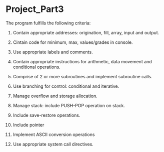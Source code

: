 # Project_Part3
The program fulfills the following criteria:
1. Contain appropriate addresses: origination, fill, array, input and output. 
2. Cintain code for minimum, max, values/grades in console. 
3. Use appropriate labels and comments. 
4. Contain appropriate instructions for arithmetic, data movement and conditional operations. 

5. Comprise of 2 or more subroutines and implement subroutine calls. 
6. Use branching for control: conditional and iterative. 
7. Manage overflow and storage allocation. 
8. Manage stack: include PUSH-POP operation on stack. 
9. Include save-restore operations. 
10. Include pointer 
11. Implement ASCII conversion operations 
12. Use appropriate system call directives. 
